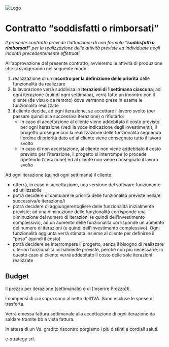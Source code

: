 ![Logo](http://www.extrategy.net/themes/custom/extrategy/img/logo-extrategy.svg)

# Contratto “soddisfatti o rimborsati”

*Il presente contratto prevede l'attuazione di una formula **“soddisfatti o rimborsati”** per la realizzazione delle attività previste ed individuate negli incontri precedentemente effettuati.*

All'approvazione del presente contratto, avvieremo le attività di produzione che si svolgeranno nel seguente modo:

1. realizzazione di un **incontro per la definizione delle priorità** delle funzionalità da realizzare
2. la lavorazione verrà suddivisa in **iterazioni di 1 settimana ciascuna**; ad ogni iterazione (quindi ogni settimana), verrà fatto un incontro con il cliente (de visu o da remoto) dove verranno prese in esame le funzionalità realizzate
3. il cliente decide, ad ogni iterazione, se accettare il lavoro svolto (per passare quindi alla successiva iterazione)  o rifiutarlo:
    * In caso di accettazione al cliente viene addebitato il costo previsto per ogni iterazione (vedi la voce indicazione degli investimenti), il progetto prosegue con la realizzazione delle funzionalità seguendo l'ordine di priorità dato ed al cliente viene consegnato tutto il lavoro svolto
    * In caso di non accettazione, al cliente non viene addebitato il costo previsto per l'iterazione, il progetto si interrompe (o procede ripetendo l'iterazione) ed al cliente non viene consegnato il lavoro svolto

Ad ogni iterazione (quindi ogni settimana) il cliente:

* otterrà, in caso di accettazione, una versione del software funzionante ed utilizzabile
* potrà decidere di cambiare le priorità delle funzionalità previste nella/e successiva/e iterazione/i
* potrà decidere di aggiungere/togliere delle funzionalità inizialmente previste; ad una diminuzione delle funzionalità corrisponde una diminuzione del numero di iterazioni (e quindi dell'investimento complessivo), ad un aumento delle funzionalità corrisponde un aumento del numero di iterazioni (e quindi dell'investimento complessivo). Ogni funzionalità aggiunta verrà stimata insieme al cliente per definirne il “peso” (quindi il costo)
* potrà decidere se interrompere il progetto, senza il bisogno di realizzare ulteriori funzionalità inizialmente previste, perché non più necessarie; in questo caso al cliente verrà addebitato il costo delle sole iterazioni realizzate

## Budget

Il prezzo per iterazione (settimanale) è di [Inserire Prezzo]€.

I compensi di cui sopra sono al netto dell’IVA.
Sono escluse le spese di trasferta.

Verrà emessa fattura settimanale alla accettazione di ogni iterazione da saldare tramite bb a vista fattura.

In attesa di un Vs. gradito riscontro porgiamo i più distinti e cordiali saluti.

e-xtrategy srl.
